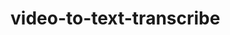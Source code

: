# video-to-text-transcribe
<!-- pip install git+https://github.com/openai/whisper.git
sudo apt-get update && sudo apt-get install -y ffmpeg -->
